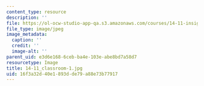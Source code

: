 ```yaml
---
content_type: resource
description: ''
file: https://ol-ocw-studio-app-qa.s3.amazonaws.com/courses/14-11-insights-from-game-theory-into-social-behavior-fall-2013/16f3a32d40e1893dde79a88e73b77917_14-11_classroom-1.jpg
file_type: image/jpeg
image_metadata:
  caption: ''
  credit: ''
  image-alt: ''
parent_uid: e3d6e168-6ceb-ba4e-103e-abe8bd7a58d7
resourcetype: Image
title: 14-11_classroom-1.jpg
uid: 16f3a32d-40e1-893d-de79-a88e73b77917
---
```

